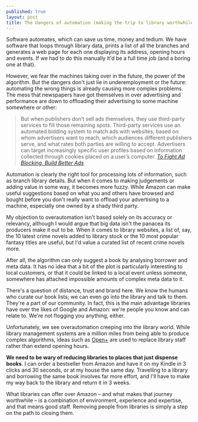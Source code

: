 ```yaml
---
published: true
layout: post
title: The dangers of automation (making the trip to library worthwhile)
---
```



Software automates, which can save us time, money and tedium. We have software that loops through library data, prints a list of all the branches and generates a web page for each one displaying its address, opening hours and events. If we had to do this manually it'd be a full time job (and a boring one at that).

However, we fear the machines taking over in the future, the power of the algorithm. But the dangers don't just lie in underemployment or the future: automating the wrong things is already causing more complex problems. The mess that newspapers have got themselves in over advertising and performance are down to offloading their advertising to some machine somewhere or other:

> But when publishers don’t sell ads themselves, they use third-party services to fill those remaining spots. Third-party services use an automated bidding system to match ads with websites, based on whom advertisers want to reach, which audiences different publishers serve, and what rates both parties are willing to accept. Advertisers can target increasingly specific user profiles based on information collected through cookies placed on a user’s computer. <cite>[To Fight Ad Blocking, Build Better Ads](http://niemanreports.org/articles/to-fight-ad-blocking-build-better-ads/)</cite>

Automation is clearly the right tool for processing lots of information, such as branch library details. But when it comes to making judgements or adding value in some way, it becomes more fuzzy. While Amazon can make useful suggestions based on what you and others have browsed and bought before you don't really want to offload your advertising to a machine, especially one owned by a shady third party.

My objection to overautomation isn't based solely on its accuracy or relevancy, although I would argue that big data isn't the panacea its producers make it out to be. When it comes to library websites, a list of, say, the 10 latest crime novels added to library stock or the 10 most popular fantasy titles are useful, but I'd value a curated list of recent crime novels more.

After all, the algorithm can only suggest a book by analysing borrower and meta data. It has no idea that a bit of the plot is particularly interesting to local customers, or that it could be linked to a local event unless someone, somewhere has attached impossible amounts of complex meta data to it.

There's a question of distance, trust and brand here. We _know_ the humans who curate our book lists; we can even go into the library and talk to them. They're a part of our community. In fact, this is the main advantage libraries have over the likes of Google and Amazon: we're people you know and can relate to. We're not flogging you anything, either.

Unfortunately, we see overautomation creeping into the library world. While library management systems are a million miles from being able to produce complex algorithms, ideas such as [Open+](http://www.bibliotheca.com/3/index.php/en-uk/our-solutions/24-hour-library-open) are used to replace library staff rather than extend opening hours.

**We need to be wary of reducing libraries to places that just dispense books**. I can order a bestseller from Amazon and have it on my Kindle in 3 clicks and 30 seconds, or at my house the same day. Travelling to a library and borrowing the same book involves far more effort, and I'll have to make my way back to the library and return it in 3 weeks.

What libraries can offer over Amazon &#8211; and what makes that journey worthwhile &#8211; is a combination of environment, experience and expertise, and that means good staff. Removing people from libraries is simply a step on the path to closing them.
